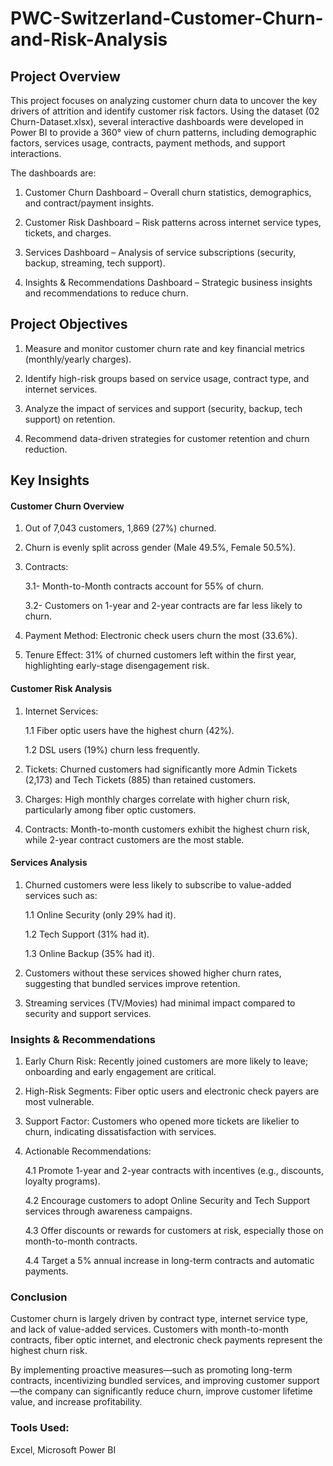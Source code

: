 # PWC-Switzerland-Customer-Churn-and-Risk-Analysis

## Project Overview

This project focuses on analyzing customer churn data to uncover the key drivers of attrition and identify customer risk factors. Using the dataset (02 Churn-Dataset.xlsx), several interactive dashboards were developed in Power BI to provide a 360° view of churn patterns, including demographic factors, services usage, contracts, payment methods, and support interactions.

The dashboards are:
1. Customer Churn Dashboard – Overall churn statistics, demographics, and contract/payment insights.

2. Customer Risk Dashboard – Risk patterns across internet service types, tickets, and charges.

3. Services Dashboard – Analysis of service subscriptions (security, backup, streaming, tech support).

4. Insights & Recommendations Dashboard – Strategic business insights and recommendations to reduce churn.

## Project Objectives

1. Measure and monitor customer churn rate and key financial metrics (monthly/yearly charges).

2. Identify high-risk groups based on service usage, contract type, and internet services.

3. Analyze the impact of services and support (security, backup, tech support) on retention.

4. Recommend data-driven strategies for customer retention and churn reduction.

## Key Insights

#### Customer Churn Overview

1. Out of 7,043 customers, 1,869 (27%) churned.

2. Churn is evenly split across gender (Male 49.5%, Female 50.5%).

3. Contracts:

     3.1- Month-to-Month contracts account for 55% of churn.

     3.2- Customers on 1-year and 2-year contracts are far less likely to churn.

4. Payment Method: Electronic check users churn the most (33.6%).

5. Tenure Effect: 31% of churned customers left within the first year, highlighting early-stage disengagement risk.

#### Customer Risk Analysis

1. Internet Services:

    1.1 Fiber optic users have the highest churn (42%).

    1.2 DSL users (19%) churn less frequently.

2. Tickets: Churned customers had significantly more Admin Tickets (2,173) and Tech Tickets (885) than retained customers.

3. Charges: High monthly charges correlate with higher churn risk, particularly among fiber optic customers.

4. Contracts: Month-to-month customers exhibit the highest churn risk, while 2-year contract customers are the most stable.

#### Services Analysis

1. Churned customers were less likely to subscribe to value-added services such as:

    1.1 Online Security (only 29% had it).

    1.2 Tech Support (31% had it).

    1.3 Online Backup (35% had it).

2. Customers without these services showed higher churn rates, suggesting that bundled services improve retention.

3. Streaming services (TV/Movies) had minimal impact compared to security and support services.

### Insights & Recommendations

1. Early Churn Risk: Recently joined customers are more likely to leave; onboarding and early engagement are critical.

2. High-Risk Segments: Fiber optic users and electronic check payers are most vulnerable.

3. Support Factor: Customers who opened more tickets are likelier to churn, indicating dissatisfaction with services.

4. Actionable Recommendations:
   
   4.1 Promote 1-year and 2-year contracts with incentives (e.g., discounts, loyalty programs).

   4.2 Encourage customers to adopt Online Security and Tech Support services through awareness campaigns.

   4.3 Offer discounts or rewards for customers at risk, especially those on month-to-month contracts.

   4.4 Target a 5% annual increase in long-term contracts and automatic payments.

### Conclusion

Customer churn is largely driven by contract type, internet service type, and lack of value-added services. Customers with month-to-month contracts, fiber optic internet, and electronic check payments represent the highest churn risk.

By implementing proactive measures—such as promoting long-term contracts, incentivizing bundled services, and improving customer support—the company can significantly reduce churn, improve customer lifetime value, and increase profitability.

### Tools Used: 

Excel, Microsoft Power BI
